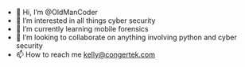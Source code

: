 - 👋 Hi, I’m @OldManCoder
- 👀 I’m interested in all things cyber security
- 🌱 I’m currently learning mobile forensics
- 💞️ I’m looking to collaborate on anything involving python and cyber security
- 📫 How to reach me kelly@congertek.com

<!---
OldManCoder/OldManCoder is a ✨ special ✨ repository because its `README.md` (this file) appears on your GitHub profile.
You can click the Preview link to take a look at your changes.
--->
